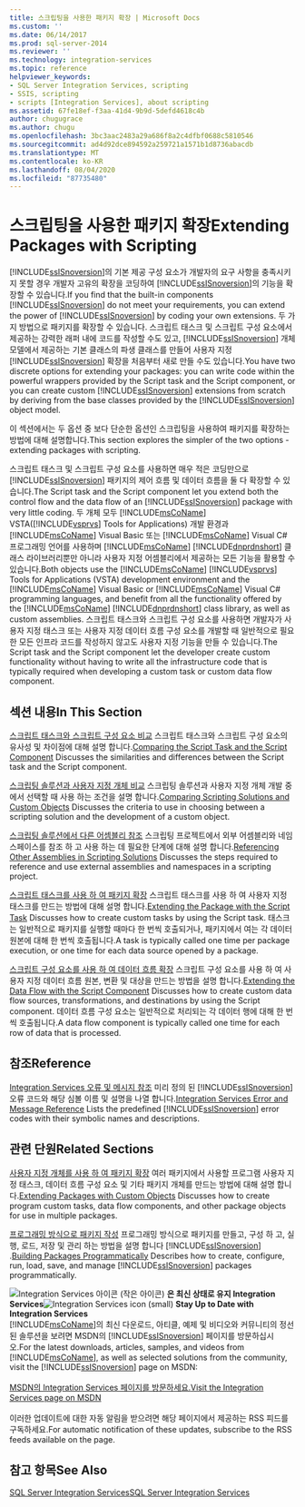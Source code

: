 ```yaml
---
title: 스크립팅을 사용한 패키지 확장 | Microsoft Docs
ms.custom: ''
ms.date: 06/14/2017
ms.prod: sql-server-2014
ms.reviewer: ''
ms.technology: integration-services
ms.topic: reference
helpviewer_keywords:
- SQL Server Integration Services, scripting
- SSIS, scripting
- scripts [Integration Services], about scripting
ms.assetid: 67fe18ef-f3aa-41d4-9b9d-5defd4618c4b
author: chugugrace
ms.author: chugu
ms.openlocfilehash: 3bc3aac2483a29a686f8a2c4dfbf0688c5810546
ms.sourcegitcommit: ad4d92dce894592a259721a1571b1d8736abacdb
ms.translationtype: MT
ms.contentlocale: ko-KR
ms.lasthandoff: 08/04/2020
ms.locfileid: "87735480"
---
```

# <a name="extending-packages-with-scripting"></a><span data-ttu-id="565a6-102">스크립팅을 사용한 패키지 확장</span><span class="sxs-lookup"><span data-stu-id="565a6-102">Extending Packages with Scripting</span></span>
  <span data-ttu-id="565a6-103">[!INCLUDE[ssISnoversion](../../includes/ssisnoversion-md.md)]의 기본 제공 구성 요소가 개발자의 요구 사항을 충족시키지 못할 경우 개발자 고유의 확장을 코딩하여 [!INCLUDE[ssISnoversion](../../includes/ssisnoversion-md.md)]의 기능을 확장할 수 있습니다.</span><span class="sxs-lookup"><span data-stu-id="565a6-103">If you find that the built-in components [!INCLUDE[ssISnoversion](../../includes/ssisnoversion-md.md)] do not meet your requirements, you can extend the power of [!INCLUDE[ssISnoversion](../../includes/ssisnoversion-md.md)] by coding your own extensions.</span></span> <span data-ttu-id="565a6-104">두 가지 방법으로 패키지를 확장할 수 있습니다. 스크립트 태스크 및 스크립트 구성 요소에서 제공하는 강력한 래퍼 내에 코드를 작성할 수도 있고, [!INCLUDE[ssISnoversion](../../includes/ssisnoversion-md.md)] 개체 모델에서 제공하는 기본 클래스의 파생 클래스를 만들어 사용자 지정 [!INCLUDE[ssISnoversion](../../includes/ssisnoversion-md.md)] 확장을 처음부터 새로 만들 수도 있습니다.</span><span class="sxs-lookup"><span data-stu-id="565a6-104">You have two discrete options for extending your packages: you can write code within the powerful wrappers provided by the Script task and the Script component, or you can create custom [!INCLUDE[ssISnoversion](../../includes/ssisnoversion-md.md)] extensions from scratch by deriving from the base classes provided by the [!INCLUDE[ssISnoversion](../../includes/ssisnoversion-md.md)] object model.</span></span>

 <span data-ttu-id="565a6-105">이 섹션에서는 두 옵션 중 보다 단순한 옵션인 스크립팅을 사용하여 패키지를 확장하는 방법에 대해 설명합니다.</span><span class="sxs-lookup"><span data-stu-id="565a6-105">This section explores the simpler of the two options - extending packages with scripting.</span></span>

 <span data-ttu-id="565a6-106">스크립트 태스크 및 스크립트 구성 요소를 사용하면 매우 적은 코딩만으로 [!INCLUDE[ssISnoversion](../../includes/ssisnoversion-md.md)] 패키지의 제어 흐름 및 데이터 흐름을 둘 다 확장할 수 있습니다.</span><span class="sxs-lookup"><span data-stu-id="565a6-106">The Script task and the Script component let you extend both the control flow and the data flow of an [!INCLUDE[ssISnoversion](../../includes/ssisnoversion-md.md)] package with very little coding.</span></span> <span data-ttu-id="565a6-107">두 개체 모두 [!INCLUDE[msCoName](../../includes/msconame-md.md)] VSTA([!INCLUDE[vsprvs](../../includes/vsprvs-md.md)] Tools for Applications) 개발 환경과 [!INCLUDE[msCoName](../../includes/msconame-md.md)] Visual Basic 또는 [!INCLUDE[msCoName](../../includes/msconame-md.md)] Visual C# 프로그래밍 언어를 사용하며 [!INCLUDE[msCoName](../../includes/msconame-md.md)] [!INCLUDE[dnprdnshort](../../includes/dnprdnshort-md.md)] 클래스 라이브러리뿐만 아니라 사용자 지정 어셈블리에서 제공하는 모든 기능을 활용할 수 있습니다.</span><span class="sxs-lookup"><span data-stu-id="565a6-107">Both objects use the [!INCLUDE[msCoName](../../includes/msconame-md.md)] [!INCLUDE[vsprvs](../../includes/vsprvs-md.md)] Tools for Applications (VSTA) development environment and the [!INCLUDE[msCoName](../../includes/msconame-md.md)] Visual Basic or [!INCLUDE[msCoName](../../includes/msconame-md.md)] Visual C# programming languages, and benefit from all the functionality offered by the [!INCLUDE[msCoName](../../includes/msconame-md.md)] [!INCLUDE[dnprdnshort](../../includes/dnprdnshort-md.md)] class library, as well as custom assemblies.</span></span> <span data-ttu-id="565a6-108">스크립트 태스크와 스크립트 구성 요소를 사용하면 개발자가 사용자 지정 태스크 또는 사용자 지정 데이터 흐름 구성 요소를 개발할 때 일반적으로 필요한 모든 인프라 코드를 작성하지 않고도 사용자 지정 기능을 만들 수 있습니다.</span><span class="sxs-lookup"><span data-stu-id="565a6-108">The Script task and the Script component let the developer create custom functionality without having to write all the infrastructure code that is typically required when developing a custom task or custom data flow component.</span></span>

## <a name="in-this-section"></a><span data-ttu-id="565a6-109">섹션 내용</span><span class="sxs-lookup"><span data-stu-id="565a6-109">In This Section</span></span>
 <span data-ttu-id="565a6-110">[스크립트 태스크와 스크립트 구성 요소 비교](../extending-packages-scripting/comparing-the-script-task-and-the-script-component.md) 스크립트 태스크와 스크립트 구성 요소의 유사성 및 차이점에 대해 설명 합니다.</span><span class="sxs-lookup"><span data-stu-id="565a6-110">[Comparing the Script Task and the Script Component](../extending-packages-scripting/comparing-the-script-task-and-the-script-component.md) Discusses the similarities and differences between the Script task and the Script component.</span></span>

 <span data-ttu-id="565a6-111">[스크립팅 솔루션과 사용자 지정 개체 비교](comparing-scripting-solutions-and-custom-objects.md) 스크립팅 솔루션과 사용자 지정 개체 개발 중에서 선택할 때 사용 하는 조건을 설명 합니다.</span><span class="sxs-lookup"><span data-stu-id="565a6-111">[Comparing Scripting Solutions and Custom Objects](comparing-scripting-solutions-and-custom-objects.md) Discusses the criteria to use in choosing between a scripting solution and the development of a custom object.</span></span>

 <span data-ttu-id="565a6-112">[스크립팅 솔루션에서 다른 어셈블리 참조](referencing-other-assemblies-in-scripting-solutions.md) 스크립팅 프로젝트에서 외부 어셈블리와 네임 스페이스를 참조 하 고 사용 하는 데 필요한 단계에 대해 설명 합니다.</span><span class="sxs-lookup"><span data-stu-id="565a6-112">[Referencing Other Assemblies in Scripting Solutions](referencing-other-assemblies-in-scripting-solutions.md) Discusses the steps required to reference and use external assemblies and namespaces in a scripting project.</span></span>

 <span data-ttu-id="565a6-113">[스크립트 태스크를 사용 하 여 패키지 확장](../extending-packages-scripting/task/extending-the-package-with-the-script-task.md) 스크립트 태스크를 사용 하 여 사용자 지정 태스크를 만드는 방법에 대해 설명 합니다.</span><span class="sxs-lookup"><span data-stu-id="565a6-113">[Extending the Package with the Script Task](../extending-packages-scripting/task/extending-the-package-with-the-script-task.md) Discusses how to create custom tasks by using the Script task.</span></span> <span data-ttu-id="565a6-114">태스크는 일반적으로 패키지를 실행할 때마다 한 번씩 호출되거나, 패키지에서 여는 각 데이터 원본에 대해 한 번씩 호출됩니다.</span><span class="sxs-lookup"><span data-stu-id="565a6-114">A task is typically called one time per package execution, or one time for each data source opened by a package.</span></span>

 <span data-ttu-id="565a6-115">[스크립트 구성 요소를 사용 하 여 데이터 흐름 확장](data-flow-script-component/extending-the-data-flow-with-the-script-component.md) 스크립트 구성 요소를 사용 하 여 사용자 지정 데이터 흐름 원본, 변환 및 대상을 만드는 방법을 설명 합니다.</span><span class="sxs-lookup"><span data-stu-id="565a6-115">[Extending the Data Flow with the Script Component](data-flow-script-component/extending-the-data-flow-with-the-script-component.md) Discusses how to create custom data flow sources, transformations, and destinations by using the Script component.</span></span> <span data-ttu-id="565a6-116">데이터 흐름 구성 요소는 일반적으로 처리되는 각 데이터 행에 대해 한 번씩 호출됩니다.</span><span class="sxs-lookup"><span data-stu-id="565a6-116">A data flow component is typically called one time for each row of data that is processed.</span></span>

## <a name="reference"></a><span data-ttu-id="565a6-117">참조</span><span class="sxs-lookup"><span data-stu-id="565a6-117">Reference</span></span>
 <span data-ttu-id="565a6-118">[Integration Services 오류 및 메시지 참조](../integration-services-error-and-message-reference.md) 미리 정의 된 [!INCLUDE[ssISnoversion](../../includes/ssisnoversion-md.md)] 오류 코드와 해당 심볼 이름 및 설명을 나열 합니다.</span><span class="sxs-lookup"><span data-stu-id="565a6-118">[Integration Services Error and Message Reference](../integration-services-error-and-message-reference.md) Lists the predefined [!INCLUDE[ssISnoversion](../../includes/ssisnoversion-md.md)] error codes with their symbolic names and descriptions.</span></span>

## <a name="related-sections"></a><span data-ttu-id="565a6-119">관련 단원</span><span class="sxs-lookup"><span data-stu-id="565a6-119">Related Sections</span></span>
 <span data-ttu-id="565a6-120">[사용자 지정 개체를 사용 하 여 패키지 확장](../extending-packages-custom-objects/extending-packages-with-custom-objects.md) 여러 패키지에서 사용할 프로그램 사용자 지정 태스크, 데이터 흐름 구성 요소 및 기타 패키지 개체를 만드는 방법에 대해 설명 합니다.</span><span class="sxs-lookup"><span data-stu-id="565a6-120">[Extending Packages with Custom Objects](../extending-packages-custom-objects/extending-packages-with-custom-objects.md) Discusses how to create program custom tasks, data flow components, and other package objects for use in multiple packages.</span></span>

 <span data-ttu-id="565a6-121">[프로그래밍 방식으로 패키지 작성](../building-packages-programmatically/building-packages-programmatically.md) 프로그래밍 방식으로 패키지를 만들고, 구성 하 고, 실행, 로드, 저장 및 관리 하는 방법을 설명 합니다 [!INCLUDE[ssISnoversion](../../includes/ssisnoversion-md.md)] .</span><span class="sxs-lookup"><span data-stu-id="565a6-121">[Building Packages Programmatically](../building-packages-programmatically/building-packages-programmatically.md) Describes how to create, configure, run, load, save, and manage [!INCLUDE[ssISnoversion](../../includes/ssisnoversion-md.md)] packages programmatically.</span></span>

<span data-ttu-id="565a6-122">![Integration Services 아이콘 (작은 아이콘)](../media/dts-16.gif "Integration Services 아이콘(작은 아이콘)")  **은 최신 상태로 유지 Integration Services**</span><span class="sxs-lookup"><span data-stu-id="565a6-122">![Integration Services icon (small)](../media/dts-16.gif "Integration Services icon (small)")  **Stay Up to Date with Integration Services**</span></span><br /> <span data-ttu-id="565a6-123">[!INCLUDE[msCoName](../../includes/msconame-md.md)]의 최신 다운로드, 아티클, 예제 및 비디오와 커뮤니티의 정선된 솔루션을 보려면 MSDN의 [!INCLUDE[ssISnoversion](../../includes/ssisnoversion-md.md)] 페이지를 방문하십시오.</span><span class="sxs-lookup"><span data-stu-id="565a6-123">For the latest downloads, articles, samples, and videos from [!INCLUDE[msCoName](../../includes/msconame-md.md)], as well as selected solutions from the community, visit the [!INCLUDE[ssISnoversion](../../includes/ssisnoversion-md.md)] page on MSDN:</span></span><br /><br /> [<span data-ttu-id="565a6-124">MSDN의 Integration Services 페이지를 방문하세요.</span><span class="sxs-lookup"><span data-stu-id="565a6-124">Visit the Integration Services page on MSDN</span></span>](https://go.microsoft.com/fwlink/?LinkId=136655)<br /><br /> <span data-ttu-id="565a6-125">이러한 업데이트에 대한 자동 알림을 받으려면 해당 페이지에서 제공하는 RSS 피드를 구독하세요.</span><span class="sxs-lookup"><span data-stu-id="565a6-125">For automatic notification of these updates, subscribe to the RSS feeds available on the page.</span></span>

## <a name="see-also"></a><span data-ttu-id="565a6-126">참고 항목</span><span class="sxs-lookup"><span data-stu-id="565a6-126">See Also</span></span>
 [<span data-ttu-id="565a6-127">SQL Server Integration Services</span><span class="sxs-lookup"><span data-stu-id="565a6-127">SQL Server Integration Services</span></span>](../sql-server-integration-services.md)


